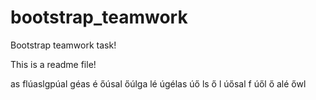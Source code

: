 # bootstrap_teamwork
Bootstrap teamwork task!

This is a readme file!

as
flúaslgpúal
géas 
é
őúsal őúlga
lé 
úgélas
úő ls
ő l
úősal f
úől
ő alé
őwl

